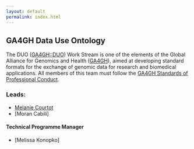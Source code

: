 ```yaml
---
layout: default
permalink: index.html
---
```


## GA4GH Data Use Ontology

The DUO ([GA4GH::DUO](http://ga4gh-duo.github.io)) Work Stream is one of the elements of the Global Alliance for Genomics and Health ([GA4GH](http://ga4gh.org)), aimed at developing standard formats for the exchange of genomic data for research and biomedical applications.  All members of this team must follow the [GA4GH Standards of Professional Conduct]( https://www.ga4gh.org/docs/GA4GH-Standards-for-Professional-Conduct_22-Jan-2018.pdf).



### Leads:
* [Melanie Courtot](http://purl.org/net/mcourtot)
* [Moran Cabili]

#### Technical Programme Manager

- [Melissa Konopko]
